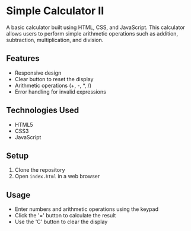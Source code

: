 # Simple Calculator II

A basic calculator built using HTML, CSS, and JavaScript. This calculator allows users to perform simple arithmetic operations such as addition, subtraction, multiplication, and division.

## Features

- Responsive design
- Clear button to reset the display
- Arithmetic operations (+, -, *, /)
- Error handling for invalid expressions

## Technologies Used

- HTML5
- CSS3
- JavaScript

## Setup

1. Clone the repository
2. Open `index.html` in a web browser

## Usage

- Enter numbers and arithmetic operations using the keypad
- Click the '=' button to calculate the result
- Use the 'C' button to clear the display
